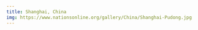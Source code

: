 ```yaml
---
title: Shanghai, China
img: https://www.nationsonline.org/gallery/China/Shanghai-Pudong.jpg
---
```

